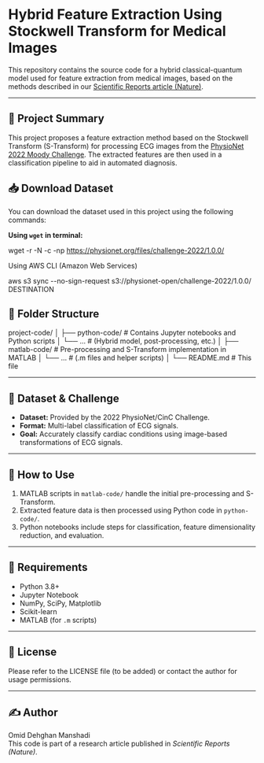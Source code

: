 # Hybrid Feature Extraction Using Stockwell Transform for Medical Images

This repository contains the source code for a hybrid classical-quantum model used for feature extraction from medical images, based on the methods described in our [Scientific Reports article (Nature)](https://www.nature.com/articles/s41598-024-58274-6?fromPaywallRec=false).

---

## 📌 Project Summary

This project proposes a feature extraction method based on the Stockwell Transform (S-Transform) for processing ECG images from the [PhysioNet 2022 Moody Challenge](https://moody-challenge.physionet.org/2022/). The extracted features are then used in a classification pipeline to aid in automated diagnosis.
## 📥 Download Dataset

You can download the dataset used in this project using the following commands:

**Using `wget` in terminal:**

wget -r -N -c -np https://physionet.org/files/challenge-2022/1.0.0/

Using AWS CLI (Amazon Web Services)

aws s3 sync --no-sign-request s3://physionet-open/challenge-2022/1.0.0/ DESTINATION

## 📂 Folder Structure

project-code/
│
├── python-code/         # Contains Jupyter notebooks and Python scripts
│   └── ...              # (Hybrid model, post-processing, etc.)
│
├── matlab-code/         # Pre-processing and S-Transform implementation in MATLAB
│   └── ...              # (.m files and helper scripts)
│
└── README.md            # This file

---

## 🧠 Dataset & Challenge

- **Dataset:** Provided by the 2022 PhysioNet/CinC Challenge.
- **Format:** Multi-label classification of ECG signals.
- **Goal:** Accurately classify cardiac conditions using image-based transformations of ECG signals.

---

## 🚀 How to Use

1. MATLAB scripts in `matlab-code/` handle the initial pre-processing and S-Transform.
2. Extracted feature data is then processed using Python code in `python-code/`.
3. Python notebooks include steps for classification, feature dimensionality reduction, and evaluation.

---

## 🔧 Requirements

- Python 3.8+
- Jupyter Notebook
- NumPy, SciPy, Matplotlib
- Scikit-learn
- MATLAB (for `.m` scripts)

---

## 📜 License

Please refer to the LICENSE file (to be added) or contact the author for usage permissions.

---

## ✍️ Author

Omid Dehghan Manshadi  
This code is part of a research article published in *Scientific Reports (Nature)*.
